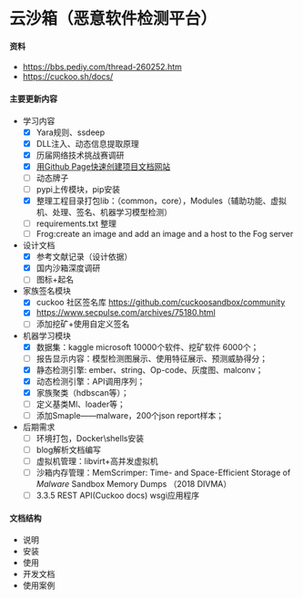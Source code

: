 # 云沙箱（恶意软件检测平台）

#### 资料
+ https://bbs.pediy.com/thread-260252.htm
+ https://cuckoo.sh/docs/

#### 主要更新内容

+ 学习内容
  - [x] Yara规则、ssdeep
  - [x] DLL注入、动态信息提取原理
  - [x] 历届网络技术挑战赛调研
  - [x] [用Github Page快速创建项目文档网站](https://zhuanlan.zhihu.com/p/323457078)
  - [ ] 动态牌子
  - [ ] pypi上传模块，pip安装
  - [x] 整理工程目录打包lib：（common，core），Modules（辅助功能、虚拟机、处理、签名、机器学习模型检测）
  - [ ] requirements.txt 整理
  - [ ] Frog:create an image and add an image and a host to the Fog server

+ 设计文档
  + [x] 参考文献记录（设计依据）
  + [x] 国内沙箱深度调研
  + [ ] 图标+起名

+ 家族签名模块
  - [x] cuckoo 社区签名库 https://github.com/cuckoosandbox/community
  - [x] https://www.secpulse.com/archives/75180.html
  - [ ] 添加挖矿+使用自定义签名

+ 机器学习模块
  - [x] 数据集：kaggle microsoft 10000个软件、挖矿软件 6000个；
  - [ ] 报告显示内容：模型检测图展示、使用特征展示、预测威胁得分；
  - [x] 静态检测引擎: ember、string、Op-code、灰度图、malconv；
  - [x] 动态检测引擎：API调用序列；
  - [x] 家族聚类（hdbscan等）；
  - [ ] 定义基类Ml、loader等；
  - [ ] 添加Smaple——malware，200个json report样本；

+ 后期需求
  + [ ] 环境打包，Docker\shells安装
  + [ ] blog解析文档编写
  + [ ] 虚拟机管理：libvirt+高并发虚拟机
  + [ ] 沙箱内存管理：MemScrimper: Time- and Space-Efficient Storage of *Malware* Sandbox Memory Dumps （2018 DIVMA）
  + [ ] 3.3.5 REST API(Cuckoo docs) wsgi应用程序

#### 文档结构

+ 说明
+ 安装
+ 使用
+ 开发文档
+ 使用案例





























